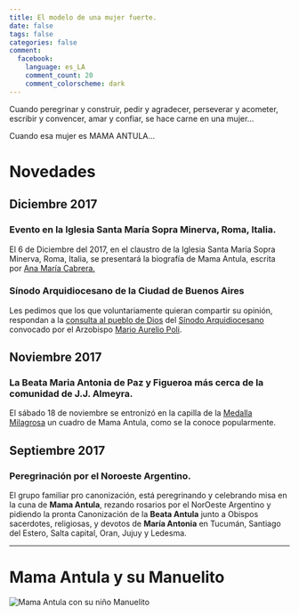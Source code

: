 ```yaml
---
title: El modelo de una mujer fuerte.
date: false
tags: false
categories: false
comment:
  facebook:
    language: es_LA
    comment_count: 20
    comment_colorscheme: dark  
---
```

Cuando peregrinar y construir, pedir y agradecer, perseverar y acometer, escribir y convencer, amar y confiar, se hace carne en una mujer…

Cuando esa mujer es MAMA ANTULA…

# Novedades
## Diciembre 2017
### Evento en la Iglesia Santa María Sopra Minerva, Roma, Italia.

El 6 de Diciembre del 2017, en el claustro de la Iglesia Santa María Sopra Minerva, Roma, Italia, se presentará la biografía de Mama Antula, escrita por [Ana María Cabrera.](/2017/11/23/Libros/Mama-Antula-por-Cabrera/)  

### Sínodo Arquidiocesano de la Ciudad de Buenos Aires

Les pedimos que los que voluntariamente quieran compartir su opinión, respondan a la
[consulta al pueblo de Dios](https://docs.google.com/forms/d/e/1FAIpQLSfCcbC9TYUMwkKB6LZL8W336M-WiIgU4nAebcep1iMcV6h3Ww/viewform?embedded=true&fbzx=7480076175595944000) del [Sínodo Arquidiocesano](http://sinodoarquidiocesano.com.ar/) convocado por el Arzobispo [Mario Aurelio Poli](https://es.wikipedia.org/wiki/Mario_Aurelio_Poli).


## Noviembre 2017
### La Beata Maria Antonia de Paz y Figueroa más cerca de la comunidad de J.J. Almeyra.

El sábado 18 de noviembre se entronizó en la capilla de la [Medalla Milagrosa](/2017/11/18/Arte/Mama-Antula-Medalla-Milagrosa-Almeyra/) un cuadro de Mama Antula, como se la conoce popularmente.

## Septiembre 2017
### Peregrinación por el Noroeste Argentino.

El grupo familiar pro canonización, está peregrinando y celebrando misa en la cuna de **Mama Antula**, rezando rosarios por el NorOeste Argentino y pidiendo la pronta Canonización de la **Beata Antula** junto a Obispos sacerdotes, religiosas, y devotos de **María Antonia** en Tucumán, Santiago del Estero, Salta capital, Oran, Jujuy y Ledesma.

____
# Mama Antula y su Manuelito

 ![Mama Antula con su niño Manuelito](/media/oleos/Mama%20Antula%20y%20Manuelito.jpeg) 